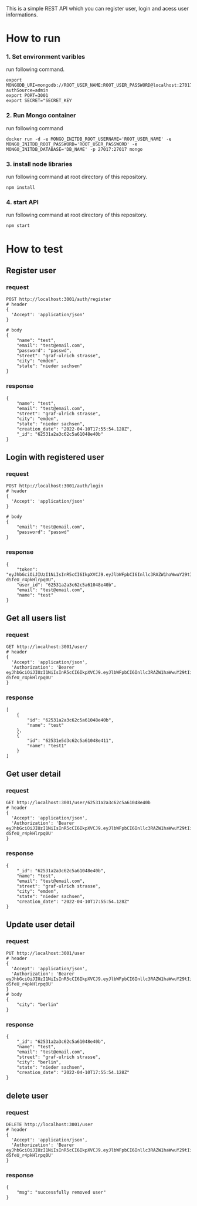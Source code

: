This is a simple REST API which you can register user, login and acess user informations.

# How to run

### 1. Set environment varibles
run following command.
```
export MONGODB_URI=mongodb://ROOT_USER_NAME:ROOT_USER_PASSWORD@localhost:27017/DB_NAME?authSource=admin
export PORT=3001
export SECRET="SECRET_KEY
```

### 2. Run Mongo container
run following command
```
docker run -d -e MONGO_INITDB_ROOT_USERNAME='ROOT_USER_NAME' -e MONGO_INITDB_ROOT_PASSWORD='ROOT_USER_PASSWORD' -e MONGO_INITDB_DATABASE='DB_NAME' -p 27017:27017 mongo
```

### 3. install node libraries
run following command at root directory of this repository.
```
npm install
```

### 4. start API
run following command at root directory of this repository.
```
npm start
```


# How to test

## Register user
### request
```
POST http://localhost:3001/auth/register
# header
{
  'Accept': 'application/json'
}

# body
{
    "name": "test",
    "email": "test@email.com",
    "password": "passwd",
    "street": "graf-ulrich strasse",
    "city": "emden",
    "state": "nieder sachsen"
}
```

### response
```
{
    "name": "test",
    "email": "test@email.com",
    "street": "graf-ulrich strasse",
    "city": "emden",
    "state": "nieder sachsen",
    "creation_date": "2022-04-10T17:55:54.128Z",
    "_id": "62531a2a3c62c5a61048e40b"
}
```


## Login with registered user
### request
```
POST http://localhost:3001/auth/login
# header
{
  'Accept': 'application/json'
}

# body
{
    "email": "test@email.com",
    "password": "passwd"
}
```

### response
```
{
    "token": "eyJhbGciOiJIUzI1NiIsInR5cCI6IkpXVCJ9.eyJlbWFpbCI6Inllc3RAZW1haWwuY29tIiwiaWQiOiI2MjUzMWEyYTNjNjJjNWE2MTA0OGU0MGIiLCJpYXQiOjE2NDk2MTMzOTN9.gT8ADEtz3SQ0lyxrGrZe_7epA-dSfeU_r4pkHlrpq0U",
    "user_id": "62531a2a3c62c5a61048e40b",
    "email": "test@email.com",
    "name": "test"
}
```

## Get all users list
### request
```
GET http://localhost:3001/user/
# header
{
  'Accept': 'application/json',
  'Authorization': 'Bearer eyJhbGciOiJIUzI1NiIsInR5cCI6IkpXVCJ9.eyJlbWFpbCI6Inllc3RAZW1haWwuY29tIiwiaWQiOiI2MjUzMWEyYTNjNjJjNWE2MTA0OGU0MGIiLCJpYXQiOjE2NDk2MTMzOTN9.gT8ADEtz3SQ0lyxrGrZe_7epA-dSfeU_r4pkHlrpq0U'
}
```
### response
```
[
    {
        "id": "62531a2a3c62c5a61048e40b",
        "name": "test"
    },
    {
        "id": "62531e5d3c62c5a61048e411",
        "name": "test1"
    }
]
```

## Get user detail
### request
```
GET http://localhost:3001/user/62531a2a3c62c5a61048e40b
# header
{
  'Accept': 'application/json',
  'Authorization': 'Bearer eyJhbGciOiJIUzI1NiIsInR5cCI6IkpXVCJ9.eyJlbWFpbCI6Inllc3RAZW1haWwuY29tIiwiaWQiOiI2MjUzMWEyYTNjNjJjNWE2MTA0OGU0MGIiLCJpYXQiOjE2NDk2MTMzOTN9.gT8ADEtz3SQ0lyxrGrZe_7epA-dSfeU_r4pkHlrpq0U'
}
```
### response
```
{
    "_id": "62531a2a3c62c5a61048e40b",
    "name": "test",
    "email": "test@email.com",
    "street": "graf-ulrich strasse",
    "city": "emden",
    "state": "nieder sachsen",
    "creation_date": "2022-04-10T17:55:54.128Z"
}
```

## Update user detail
### request
```
PUT http://localhost:3001/user
# header
{
  'Accept': 'application/json',
  'Authorization': 'Bearer eyJhbGciOiJIUzI1NiIsInR5cCI6IkpXVCJ9.eyJlbWFpbCI6Inllc3RAZW1haWwuY29tIiwiaWQiOiI2MjUzMWEyYTNjNjJjNWE2MTA0OGU0MGIiLCJpYXQiOjE2NDk2MTMzOTN9.gT8ADEtz3SQ0lyxrGrZe_7epA-dSfeU_r4pkHlrpq0U'
}
# body
{
    "city": "berlin"
}
```
### response
```
{
    "_id": "62531a2a3c62c5a61048e40b",
    "name": "test",
    "email": "test@email.com",
    "street": "graf-ulrich strasse",
    "city": "berlin",
    "state": "nieder sachsen",
    "creation_date": "2022-04-10T17:55:54.128Z"
}
```

## delete user
### request
```
DELETE http://localhost:3001/user
# header
{
  'Accept': 'application/json',
  'Authorization': 'Bearer eyJhbGciOiJIUzI1NiIsInR5cCI6IkpXVCJ9.eyJlbWFpbCI6Inllc3RAZW1haWwuY29tIiwiaWQiOiI2MjUzMWEyYTNjNjJjNWE2MTA0OGU0MGIiLCJpYXQiOjE2NDk2MTMzOTN9.gT8ADEtz3SQ0lyxrGrZe_7epA-dSfeU_r4pkHlrpq0U'
}
```
### response
```
{
    "msg": "successfully removed user"
}
```

